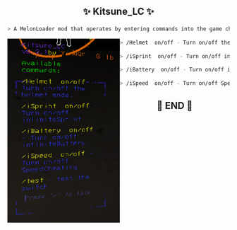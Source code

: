 

<h2 align="center"> ✨ Kitsune_LC ✨ </h2>

```zsh
> A MelonLoader mod that operates by entering commands into the game chat box for Lethal Company ⭐
```

<img align="left" src="img/Sh_1.png" width="255px"/>

```zsh
> /Helmet  on/off - Turn on/off the helmet model
```

```zsh
> /iSprint  on/off - Turn on/off infiniteSprint
```

```zsh
> /iBattery  on/off - Turn on/off infiniteBattery
```

```zsh
> /iSpeed  on/off - Turn on/off SpeedCheating
```

<h2 align="center"> 🧡 END 🧡 </h2>
